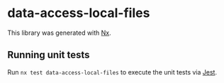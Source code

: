 # data-access-local-files

This library was generated with [Nx](https://nx.dev).

## Running unit tests

Run `nx test data-access-local-files` to execute the unit tests via [Jest](https://jestjs.io).
